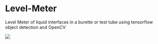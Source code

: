 # Level-Meter
Level Meter of liquid interfaces in a burette or test tube using tensorflow object detection and OpenCV

![](demos/test_tube_reading_3.gif)
